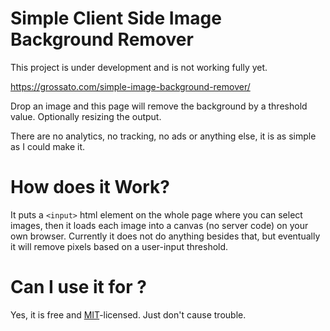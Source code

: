 # Simple Client Side Image Background Remover

This project is under development and is not working fully yet.

https://grossato.com/simple-image-background-remover/

Drop an image and this page will remove the background by a threshold value. Optionally resizing the output.

There are no analytics, no tracking, no ads or anything else, it is as simple as I could make it.

# How does it Work?

It puts a `<input>` html element on the whole page where you can select images, then it loads each image into a canvas (no server code) on your own browser. Currently it does not do anything besides that, but eventually it will remove pixels based on a user-input threshold.

# Can I use it for <insert anything>?

Yes, it is free and [MIT](https://github.com/GuilhermeRossato/simple-image-background-remover/blob/master/LICENSE)-licensed. Just don't cause trouble.
